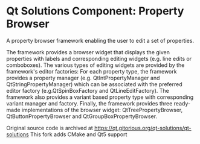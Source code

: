 # Qt Solutions Component: Property Browser

A property browser framework enabling the user to edit a set of properties.

The framework provides a browser widget that displays the given properties with labels and corresponding editing widgets (e.g. line edits or comboboxes). The various types of editing widgets are provided by the framework's editor factories: For each property type, the framework provides a property manager (e.g. QtIntPropertyManager and QtStringPropertyManager) which can be associated with the preferred editor factory (e.g.QtSpinBoxFactory and QtLineEditFactory). The framework also provides a variant based property type with corresponding variant manager and factory. Finally, the framework provides three ready-made implementations of the browser widget: QtTreePropertyBrowser, QtButtonPropertyBrowser and QtGroupBoxPropertyBrowser.

Original source code is archived at https://qt.gitorious.org/qt-solutions/qt-solutions
This fork adds CMake and Qt5 support